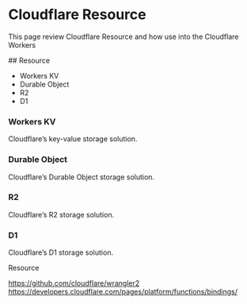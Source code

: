 # Cloudflare Resource

This page review Cloudflare Resource and how use into the Cloudflare Workers

## Resource 

+ Workers KV 
+ Durable Object 
+ R2
+ D1 

### Workers KV  

Cloudflare’s key-value storage solution.

### Durable Object  

Cloudflare’s Durable Object storage solution. 

### R2 

Cloudflare’s R2 storage solution. 

### D1 

Cloudflare’s D1 storage solution. 



Resource 

https://github.com/cloudflare/wrangler2
https://developers.cloudflare.com/pages/platform/functions/bindings/
